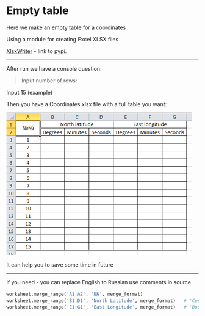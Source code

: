 # Empty table

Here we make an empty table for a coordinates

Using a module for creating Excel XLSX files

[XlsxWriter](https://pypi.org/project/XlsxWriter/) - link to pypi.

---

After run we have a console question:

>Input number of rows:

Input 15 (example)

Then you have a Сoordinates.xlsx file with a full table you want:

![Your output table](img/Table_ex.png)

It can help you to save some time in future

------

If you need - you can replace English to Russian use comments in source

```python
worksheet.merge_range('A1:A2', '№№', merge_format)
worksheet.merge_range('B1:D1', 'North Latitude', merge_format)   # 'Северная Широта'
worksheet.merge_range('E1:G1', 'East Longitude', merge_format)   # 'Восточная Долгота'
```



